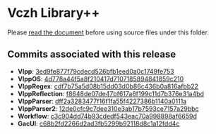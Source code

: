 # Vczh Library++

Please [read the document](http://vczh-libraries.github.io/doc/current/home/download.html) before using source files under this folder.

## Commits associated with this release

- **Vlpp**: [3ed9fe877f79cdecd526bfb1eed0a0c1749fe753](https://github.com/vczh-libraries/Vlpp/tree/3ed9fe877f79cdecd526bfb1eed0a0c1749fe753)
- **VlppOS**: [4d778a44f5a8f210417d7107185894841859c210](https://github.com/vczh-libraries/VlppOS/tree/4d778a44f5a8f210417d7107185894841859c210)
- **VlppRegex**: [cdf7b75a5d08b15dd03d0b86c436b0a816afbb22](https://github.com/vczh-libraries/VlppRegex/tree/cdf7b75a5d08b15dd03d0b86c436b0a816afbb22)
- **VlppReflection**: [f8648de07de47bf617a6f199c11d7b376e31a4bd](https://github.com/vczh-libraries/VlppReflection/tree/f8648de07de47bf617a6f199c11d7b376e31a4bd)
- **VlppParser**: [dff2a3283477f16f1fa55f4227386b1140a0111a](https://github.com/vczh-libraries/VlppParser/tree/dff2a3283477f16f1fa55f4227386b1140a0111a)
- **VlppParser2**: [12de0cfc9c7dee310e3ab17b7593ce7157a29bbc](https://github.com/vczh-libraries/VlppParser2/tree/12de0cfc9c7dee310e3ab17b7593ce7157a29bbc)
- **Workflow**: [c3c904dd74b93cdedf543eac70a998898af6659d](https://github.com/vczh-libraries/Workflow/tree/c3c904dd74b93cdedf543eac70a998898af6659d)
- **GacUI**: [c68b2fd2266d2ad3fb5299b92118d8c1a12fdd4c](https://github.com/vczh-libraries/GacUI/tree/c68b2fd2266d2ad3fb5299b92118d8c1a12fdd4c)

